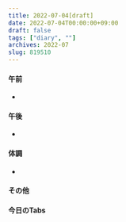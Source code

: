 ```yaml
---
title: 2022-07-04[draft]
date: 2022-07-04T00:00:00+09:00
draft: false
tags: ["diary", ""]
archives: 2022-07
slug: 819510
---
```

#### 午前
- 
#### 午後
- 
#### 体調
- 
#### その他
#### 今日のTabs